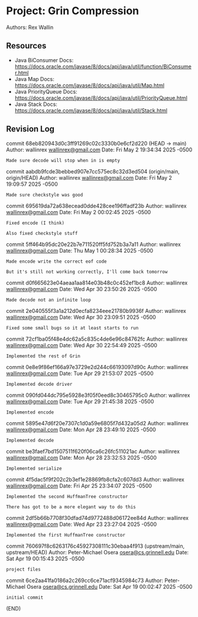 # Project: Grin Compression

Authors: Rex Wallin

## Resources

*   Java BiConsumer Docs: https://docs.oracle.com/javase/8/docs/api/java/util/function/BiConsumer.html
*   Java Map Docs: https://docs.oracle.com/javase/8/docs/api/java/util/Map.html
*   Java PriorityQueue Docs: https://docs.oracle.com/javase/8/docs/api/java/util/PriorityQueue.html
*   Java Stack Docs: https://docs.oracle.com/javase/8/docs/api/java/util/Stack.html

## Revision Log

commit 68eb820943d0c3ff91269c02c3330b0e6cf2d220 (HEAD -> main)
Author: wallinrex <wallinrex@gmail.com>
Date:   Fri May 2 19:34:34 2025 -0500

    Made sure decode will stop when in is empty

commit aabdb9fcde3bebbed907e7cc575ec8c32d3ed504 (origin/main, origin/HEAD)
Author: wallinrex <wallinrex@gmail.com>
Date:   Fri May 2 19:09:57 2025 -0500

    Made sure checkstyle was good

commit 695619da72a638ecead0dde428cee196ffadf23b
Author: wallinrex <wallinrex@gmail.com>
Date:   Fri May 2 00:02:45 2025 -0500

    Fixed encode (I think)
    
    Also fixed checkstyle stuff

commit 5ff464b95dc20e22b7e711520ff5fd752b3a7a11
Author: wallinrex <wallinrex@gmail.com>
Date:   Thu May 1 00:28:34 2025 -0500

    Made encode write the correct eof code
    
    But it's still not working correctly, I'll come back tomorrow

commit d0f665623e04aeaa1aa814e03b48c0c452ef1bc8
Author: wallinrex <wallinrex@gmail.com>
Date:   Wed Apr 30 23:50:26 2025 -0500

    Made decode not an infinite loop

commit 2e040555f3a1a212d0ecfa8234eee21780b9936f
Author: wallinrex <wallinrex@gmail.com>
Date:   Wed Apr 30 23:09:51 2025 -0500

    Fixed some small bugs so it at least starts to run

commit 72cf1ba05f48e4dc62a5c835c4de6e96c84762fc
Author: wallinrex <wallinrex@gmail.com>
Date:   Wed Apr 30 22:54:49 2025 -0500

    Implemented the rest of Grin

commit 0e8e9f86ef166a97e3729e2d244c66193097d90c
Author: wallinrex <wallinrex@gmail.com>
Date:   Tue Apr 29 21:53:07 2025 -0500

    Implemented decode driver

commit 090fd044dc795e5928e3f05f0eed8c30465795c0
Author: wallinrex <wallinrex@gmail.com>
Date:   Tue Apr 29 21:45:38 2025 -0500

    Implemented encode

commit 5895e47d6f20e7307c1d0a59e6805f7d432a05d2
Author: wallinrex <wallinrex@gmail.com>
Date:   Mon Apr 28 23:49:10 2025 -0500

    Implemented decode

commit be3faef7bd1507511f620f06ca6c26fc511021ac
Author: wallinrex <wallinrex@gmail.com>
Date:   Mon Apr 28 23:32:53 2025 -0500

    Implemented serialize

commit 4f5dac5f9f202c2b3ef1e28869fb8cfa2c607dd3
Author: wallinrex <wallinrex@gmail.com>
Date:   Fri Apr 25 23:34:07 2025 -0500

    Implemented the second HuffmanTree constructor

    There has got to be a more elegant way to do this

commit 2df5b66b7708f30dfad74d9772488d06172ee84d
Author: wallinrex <wallinrex@gmail.com>
Date:   Wed Apr 23 23:27:04 2025 -0500

    Implemented the first HuffmanTree constructor

commit 760697f8c6263176c45927308111c30ebaa4f913 (upstream/main, upstream/HEAD)
Author: Peter-Michael Osera <osera@cs.grinnell.edu>
Date:   Sat Apr 19 00:15:43 2025 -0500

    project files

commit 6ce2aa41fa0186a2c269cc6ce71acf9345984c73
Author: Peter-Michael Osera <osera@cs.grinnell.edu>
Date:   Sat Apr 19 00:02:47 2025 -0500

    initial commit
(END)
